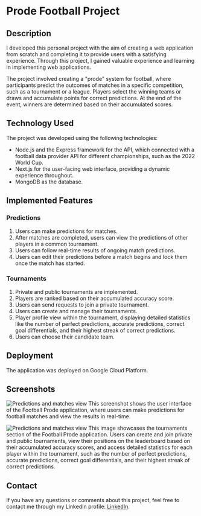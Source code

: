 # Prode Football Project

## Description

I developed this personal project with the aim of creating a web application from scratch and completing it to provide users with a satisfying experience. Through this project, I gained valuable experience and learning in implementing web applications.

The project involved creating a "prode" system for football, where participants predict the outcomes of matches in a specific competition, such as a tournament or a league. Players select the winning teams or draws and accumulate points for correct predictions. At the end of the event, winners are determined based on their accumulated scores.

## Technology Used

The project was developed using the following technologies:

- Node.js and the Express framework for the API, which connected with a football data provider API for different championships, such as the 2022 World Cup.
- Next.js for the user-facing web interface, providing a dynamic experience throughout.
- MongoDB as the database.

## Implemented Features

### Predictions

1. Users can make predictions for matches.
2. After matches are completed, users can view the predictions of other players in a common tournament.
3. Users can follow real-time results of ongoing match predictions.
4. Users can edit their predictions before a match begins and lock them once the match has started.

### Tournaments

1. Private and public tournaments are implemented.
2. Players are ranked based on their accumulated accuracy score.
3. Users can send requests to join a private tournament.
4. Users can create and manage their tournaments.
5. Player profile view within the tournament, displaying detailed statistics like the number of perfect predictions, accurate predictions, correct goal differentials, and their highest streak of correct predictions.
6. Users can choose their candidate team.

## Deployment

The application was deployed on Google Cloud Platform.

## Screenshots

![Predictions and matches view](https://i.ibb.co/M7XPDjm/PRONOSTICOS.png)
This screenshot shows the user interface of the Football Prode application, where users can make predictions for football matches and view the results in real-time.

![Predictions and matches view](https://i.ibb.co/yWsJ28f/Torneo.png)
This image showcases the tournaments section of the Football Prode application. Users can create and join private and public tournaments, view their positions on the leaderboard based on their accumulated accuracy scores, and access detailed statistics for each player within the tournament, such as the number of perfect predictions, accurate predictions, correct goal differentials, and their highest streak of correct predictions.

## Contact

If you have any questions or comments about this project, feel free to contact me through my LinkedIn profile: [LinkedIn](https://www.linkedin.com/in/dariomasip).
